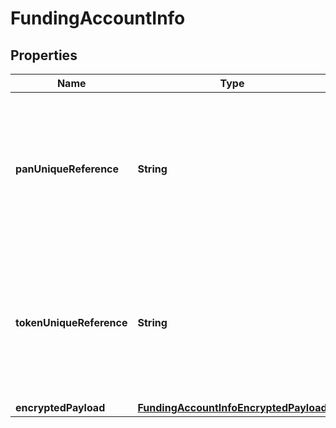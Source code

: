 
# FundingAccountInfo

## Properties
Name | Type | Description | Notes
------------ | ------------- | ------------- | -------------
**panUniqueReference** | **String** |  __(CONDITIONAL)__ &lt;br&gt;  For repeat digitizations, the unique reference allocated to the Primary Account Number. When supplied, the tokenUniqueReferenceForPanInfo, accountNumber, expiryMonth and expiryYear must be omitted from CardInfoData.   Only allowed if  tokenUniqueReferenceForPanInfo is not present and encrypted data does not contain the account information. &lt;br&gt; __Max Length:64__  |  [optional]
**tokenUniqueReference** | **String** |  __(CONDITIONAL)__&lt;br&gt;  A unique reference assigned following the allocation of a token used to identify the token for the duration of its lifetime.  For repeat digitizations, the unique reference allocated to the token will be used to retrieve the financial account information. When supplied, the account information is omitted from FundingAccountData &lt;br&gt; __Max Length:64__  |  [optional]
**encryptedPayload** | [**FundingAccountInfoEncryptedPayload**](FundingAccountInfoEncryptedPayload.md) | __(CONDITIONAL)__   |  [optional]



